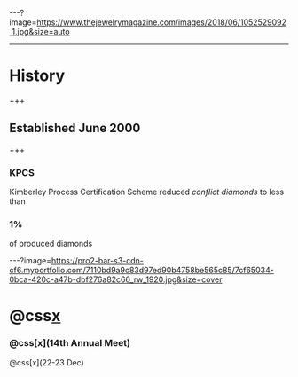 ---?image=https://www.thejewelrymagazine.com/images/2018/06/1052529092_1.jpg&size=auto

---
# History
+++
## Established June 2000
+++
### KPCS
Kimberley Process Certification Scheme reduced *conflict diamonds* to less than 
### 1%
of produced diamonds

---?image=https://pro2-bar-s3-cdn-cf6.myportfolio.com/7110bd9a9c83d97ed90b4758be565c85/7cf65034-0bca-420c-a47b-dbf276a82c66_rw_1920.jpg&size=cover
# @css[x](Mumbai)
### @css[x](14th Annual Meet)
@css[x](22-23 Dec)
